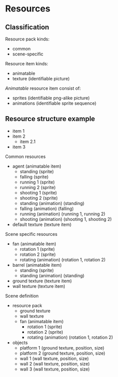 # Resources

## Classification

Resource pack kinds:
- common
- scene-specific

Resource item kinds:
-  animatable
-  texture (identifiable picture)

_Animatable_ resource item consist of:
- sprites (identifiable png-alike picture)
- animations (identifiable sprite sequence)

## Resource structure example

* item 1
* item 2
  * item 2.1
* item 3

Common resources
* agent (animatable item)
  * standing (sprite)
  * falling (sprite)
  * running 1 (sprite)
  * running 2 (sprite)
  * shooting 1 (sprite)
  * shooting 2 (sprite)
  * standing (animation) (standing)
  * falling (animation) (falling)
  * running (animation) (running 1, running 2)
  * shooting (animation) (shooting 1, shooting 2)
*  default texture (texture item)

Scene specific resources
* fan (animatable item)
  * rotation 1 (sprite)
  * rotation 2 (sprite)
  * rotating (animation) (rotation 1, rotation 2)
* barrel (animatable item)
  * standing (sprite)
  * standing (animation) (standing)
* ground texture (texture item)
* wall texture (texture item)

Scene definition
* resource pack
  * ground texture
  * wall texture
  * fan (animatable item)
    * rotation 1 (sprite)
    * rotation 2 (sprite)
    * rotating (animation) (rotation 1, rotation 2)
* objects
  * platform 1 (ground texture, position, size)
  * platform 2 (ground texture, position, size)
  * wall 1 (wall texture, position, size)
  * wall 2 (wall texture, position, size)
  * wall 3 (wall texture, position, size)
